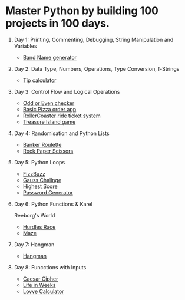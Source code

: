 # Master Python by building 100 projects in 100 days.

1. Day 1: Printing, Commenting, Debugging, String Manipulation and Variables

   - [Band Name generator](https://github.com/sirbmatthews/python_bootcamp/blob/main/Day%201/band_name_generator.py)

2. Day 2: Data Type, Numbers, Operations, Type Conversion, f-Strings

   - [Tip calculator](https://github.com/sirbmatthews/python_bootcamp/blob/main/Day%202/tip_calculator.py)

3. Day 3: Control Flow and Logical Operations

   - [Odd or Even checker](https://github.com/sirbmatthews/python_bootcamp/blob/main/Day%203/odd_or_even.py)
   - [Basic Pizza order app](https://github.com/sirbmatthews/python_bootcamp/blob/main/Day%203/pizza_store.py)
   - [RollerCoaster ride ticket system](https://github.com/sirbmatthews/python_bootcamp/blob/main/Day%203/roller_coster_ticket.py)
   - [Treasure Island game](https://github.com/sirbmatthews/python_bootcamp/blob/main/Day%203/treasure_island.py)

4. Day 4: Randomisation and Python Lists

   - [Banker Roulette](https://github.com/sirbmatthews/python_bootcamp/blob/main/Day%204/banker_roulette.py)
   - [Rock Paper Scissors](https://github.com/sirbmatthews/python_bootcamp/blob/main/Day%204/rock_paper_scissors.py)

5. Day 5: Python Loops

   - [FizzBuzz](https://github.com/sirbmatthews/python_bootcamp/blob/main/Day%205/fizzbuzz.py)
   - [Gauss Challnge](https://github.com/sirbmatthews/python_bootcamp/blob/main/Day%205/gauss_challenge.py)
   - [Highest Score](https://github.com/sirbmatthews/python_bootcamp/blob/main/Day%205/highest_score.py)
   - [Password Generator](https://github.com/sirbmatthews/python_bootcamp/blob/main/Day%205/password_geneator.py)

6. Day 6: Python Functions & Karel
   
   Reeborg's World
   - [Hurdles Race](https://reeborg.ca/reeborg.html?lang=en&mode=python&menu=worlds%2Fmenus%2Freeborg_intro_en.json&name=Hurdle%204&url=worlds%2Ftutorial_en%2Fhurdle4.json)
   - [Maze](https://reeborg.ca/reeborg.html?lang=en&mode=python&menu=worlds%2Fmenus%2Freeborg_intro_en.json&name=Maze&url=worlds%2Ftutorial_en%2Fmaze1.json)

7. Day 7: Hangman

   - [Hangman](https://github.com/sirbmatthews/python_bootcamp/blob/main/Day%207/hangman.py)

8. Day 8: Funcctions with Inputs

   - [Caesar Cipher](https://github.com/sirbmatthews/python_bootcamp/blob/main/Day%208/ceasar_cipher.py)
   - [Life in Weeks](https://github.com/sirbmatthews/python_bootcamp/blob/main/Day%208/life_in_weeks.py)
   - [Lovve Calculator](https://github.com/sirbmatthews/python_bootcamp/blob/main/Day%208/love_calculator.py)